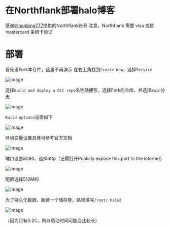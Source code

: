 # 在Northflank部署halo博客
感谢[@hanbing777](https://github.com/hanbing777)提供的Northflank账号
注意，Northflank 需要 visa 或是 mastercard 来绑卡验证
# 部署
首先请Fork本仓库，这里不再演示
在右上角找到`Create New`，选择`Service`

![image](https://github.com/V-Official-233/halo-PaaS/assets/104217168/4a923a07-6e51-451b-abca-e35a3f32b35c)

选择`Build and deploy a Git repo`名称随便写，选择Fork的仓库，并选择`main`分支

![image](https://github.com/V-Official-233/halo-PaaS/assets/104217168/b81b3855-8915-4d3b-abb5-0f01b2b61c8b)

`Build options`设置如下

![image](https://github.com/V-Official-233/halo-PaaS/assets/104217168/7c74e088-029c-4b69-b43f-794507333b8e)

环境变量设置具体可参考官方文档

![image](https://github.com/V-Official-233/halo-PaaS/assets/104217168/a57634e8-699f-40cd-a3be-e180beebf564)

端口设置8090，选择http（记得打开Publicly expose this port to the internet）

![image](https://github.com/V-Official-233/halo-PaaS/assets/104217168/64a448ed-816e-495f-855c-3f82b25ce39c)

配置选择512M的

![image](https://github.com/V-Official-233/halo-PaaS/assets/104217168/c06911ac-32ba-485a-9e09-37899468cb2a)

为了持久化数据，新建一个储存卷，路径填写`/root/.halo2`

![image](https://github.com/V-Official-233/halo-PaaS/assets/104217168/d9724806-50cb-4b2d-b802-a3dafa759e8d)

（因为只有0.2C，所以启动时间可能会比较长）
